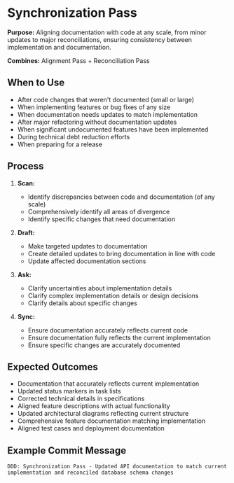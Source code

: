 # Synchronization Pass

**Purpose:** Aligning documentation with code at any scale, from minor updates to major reconciliations, ensuring consistency between implementation and documentation.

**Combines:** Alignment Pass + Reconciliation Pass

## When to Use
- After code changes that weren't documented (small or large)
- When implementing features or bug fixes of any size
- When documentation needs updates to match implementation
- After major refactoring without documentation updates
- When significant undocumented features have been implemented
- During technical debt reduction efforts
- When preparing for a release

## Process
1. **Scan:** 
   - Identify discrepancies between code and documentation (of any scale)
   - Comprehensively identify all areas of divergence
   - Identify specific changes that need documentation

2. **Draft:** 
   - Make targeted updates to documentation
   - Create detailed updates to bring documentation in line with code
   - Update affected documentation sections

3. **Ask:** 
   - Clarify uncertainties about implementation details
   - Clarify complex implementation details or design decisions
   - Clarify details about specific changes

4. **Sync:** 
   - Ensure documentation accurately reflects current code
   - Ensure documentation fully reflects the current implementation
   - Ensure specific changes are accurately documented

## Expected Outcomes
- Documentation that accurately reflects current implementation
- Updated status markers in task lists
- Corrected technical details in specifications
- Aligned feature descriptions with actual functionality
- Updated architectural diagrams reflecting current structure
- Comprehensive feature documentation matching implementation
- Aligned test cases and deployment documentation

## Example Commit Message
`DDD: Synchronization Pass - Updated API documentation to match current implementation and reconciled database schema changes`

